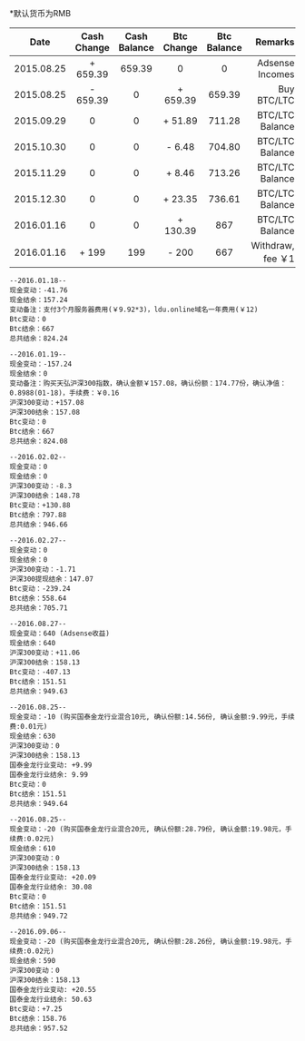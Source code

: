 *默认货币为RMB

| Date             | Cash Change    | Cash Balance  | Btc Change    | Btc Balance   | Remarks            |
| ---------------- |:--------------:|:-------------:|:-------------:|:-------------:| ------------------:|
| 2015.08.25       | + 659.39       | 659.39        | 0             | 0             | Adsense Incomes    |
| 2015.08.25       | - 659.39       | 0             | + 659.39      | 659.39        | Buy BTC/LTC        |
| 2015.09.29       | 0              | 0             | + 51.89       | 711.28        | BTC/LTC Balance    |
| 2015.10.30       | 0              | 0             | - 6.48        | 704.80        | BTC/LTC Balance    |
| 2015.11.29       | 0              | 0             | + 8.46        | 713.26        | BTC/LTC Balance    |
| 2015.12.30       | 0              | 0             | + 23.35       | 736.61        | BTC/LTC Balance    |
| 2016.01.16       | 0              | 0             | + 130.39      | 867           | BTC/LTC Balance    |
| 2016.01.16       | + 199          | 199           | - 200         | 667           | Withdraw, fee ￥1  |

```
--2016.01.18--
现金变动：-41.76
现金结余：157.24
变动备注：支付3个月服务器费用(￥9.92*3)，ldu.online域名一年费用(￥12)
Btc变动：0
Btc结余：667
总共结余：824.24

--2016.01.19--
现金变动：-157.24
现金结余：0
变动备注：购买天弘沪深300指数，确认金额￥157.08，确认份额：174.77份，确认净值：0.8988(01-18)，手续费：￥0.16
沪深300变动：+157.08
沪深300结余：157.08
Btc变动：0
Btc结余：667
总共结余：824.08

--2016.02.02--
现金变动：0
现金结余：0
沪深300变动：-8.3
沪深300结余：148.78
Btc变动：+130.88
Btc结余：797.88
总共结余：946.66

--2016.02.27--
现金变动：0
现金结余：0
沪深300变动：-1.71
沪深300提现结余：147.07
Btc变动：-239.24
Btc结余：558.64
总共结余：705.71

--2016.08.27--
现金变动：640 (Adsense收益)
现金结余：640
沪深300变动：+11.06
沪深300结余：158.13
Btc变动：-407.13
Btc结余：151.51
总共结余：949.63

--2016.08.25--
现金变动：-10 (购买国泰金龙行业混合10元, 确认份额:14.56份, 确认金额:9.99元，手续费:0.01元)
现金结余：630
沪深300变动：0
沪深300结余：158.13
国泰金龙行业变动: +9.99
国泰金龙行业结余: 9.99
Btc变动：0
Btc结余：151.51
总共结余：949.64

--2016.08.25--
现金变动：-20 (购买国泰金龙行业混合20元, 确认份额:28.79份, 确认金额:19.98元，手续费:0.02元)
现金结余：610
沪深300变动：0
沪深300结余：158.13
国泰金龙行业变动: +20.09
国泰金龙行业结余: 30.08
Btc变动：0
Btc结余：151.51
总共结余：949.72

--2016.09.06--
现金变动：-20 (购买国泰金龙行业混合20元, 确认份额:28.26份, 确认金额:19.98元，手续费:0.02元)
现金结余：590
沪深300变动：0
沪深300结余：158.13
国泰金龙行业变动: +20.55
国泰金龙行业结余: 50.63
Btc变动：+7.25
Btc结余：158.76
总共结余：957.52

```
